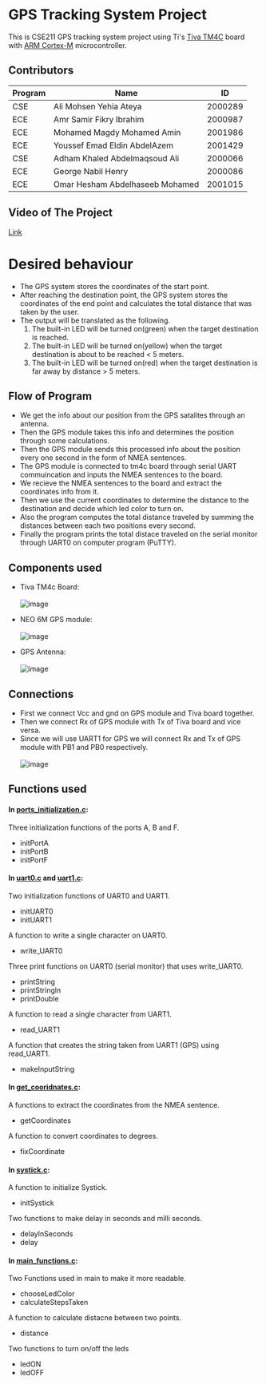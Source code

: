 # GPS Tracking System Project

This is CSE211 GPS tracking system project using Ti's [Tiva TM4C](https://www.ti.com/product/TM4C123GH6PM) board with [ARM Cortex-M](https://en.wikipedia.org/wiki/ARM_Cortex-M) microcontroller.

## Contributors
|**Program**|**Name**| **ID** | 
|--|--|--|
| CSE | Ali Mohsen Yehia Ateya | 2000289 |
| ECE | Amr Samir Fikry Ibrahim | 2000987 |
| ECE | Mohamed Magdy Mohamed Amin | 2001986 |
| ECE | Youssef Emad Eldin AbdelAzem | 2001429 |
| CSE | Adham Khaled Abdelmaqsoud Ali | 2000066 |
| ECE | George Nabil Henry | 2000086 |
| ECE | Omar Hesham Abdelhaseeb Mohamed | 2001015 |

## Video of The Project
[Link](https://drive.google.com/file/d/1qOvVeDA646bRYG1yRKwBfUAXW7IUD6Wt/view)

# Desired behaviour

* The GPS system stores the coordinates of the start point.
* After reaching the destination point, the GPS system stores the coordinates
   of the end point and calculates the total distance that was taken by the user.
* The output will be translated as the following.
   1. The built-in LED will be turned on(green) when the target
      destination is reached.
   2. The built-in LED will be turned on(yellow) when the target
      destination is about to be reached < 5 meters.
   3. The built-in LED will be turned on(red) when the target
      destination is far away by distance > 5 meters.

## Flow of Program

* We get the info about our position from the GPS satalites through an antenna.
* Then the GPS module takes this info and determines the position through some calculations.
* Then the GPS module sends this processed info about the position every one second in the form of NMEA sentences.
* The GPS module is connected to tm4c board through serial UART commuincation and inputs the NMEA sentences to the board.
* We recieve the NMEA sentences to the board and extract the coordinates info from it.
* Then we  use the current coordinates to determine the distance to the destination and decide which led color to turn on.
* Also the program computes the total distance traveled by summing the distances between each two positions every second.
* Finally the program prints the total distace traveled on the serial monitor through UART0 on computer program (PuTTY).

## Components used

* Tiva TM4c Board:</br></br>
![image](https://circuitdigest.com/sites/default/files/inlineimages/u1/Powering-and-Testing-TIVA-C-series-TM4C123G-Development-Board.jpg)

* NEO 6M GPS module:</br></br>
![image](https://iotmaker.vn/images/detailed/2/Module-NEO-6M-R2-iotmake.jpg)

* GPS Antenna:</br></br>
![image](https://encrypted-tbn0.gstatic.com/images?q=tbn:ANd9GcTAvgKDhXPGjk1zcFZRQVj_ZLCHtHPFIJYFmg&usqp=CAU)

## Connections

* First we connect Vcc and gnd on GPS module and Tiva board together.
* Then we connect Rx of GPS module with Tx of Tiva board and vice versa.
* Since we will use UART1 for GPS we will connect Rx and Tx of GPS module with PB1 and PB0 respectively.</br></br>
![image](https://i.imgur.com/UzFq1OT.png)

## Functions used

#### In [ports_initialization.c](https://github.com/balbal1/CSE211-GPS-Tracking-Project/blob/main/ports_initialization.c):

Three initialization functions of the ports A, B and F.
* initPortA
* initPortB
* initPortF

#### In [uart0.c](https://github.com/balbal1/CSE211-GPS-Tracking-Project/blob/main/uart0.c) and [uart1.c](https://github.com/balbal1/CSE211-GPS-Tracking-Project/blob/main/uart1.c):

Two initialization functions of UART0 and UART1.
* initUART0
* initUART1

A function to write a single character on UART0.
* write_UART0

Three print functions on UART0 (serial monitor) that uses write_UART0.
* printString
* printStringln
* printDouble

A function to read a single character from UART1.
* read_UART1

A function that creates the string taken from UART1 (GPS) using read_UART1.
* makeInputString

#### In [get_cooridnates.c](https://github.com/balbal1/CSE211-GPS-Tracking-Project/blob/main/get_coordinates.c):

A functions to extract the coordinates from the NMEA sentence.
* getCoordinates

A function to convert coordinates to degrees.
* fixCoordinate

#### In [systick.c](https://github.com/balbal1/CSE211-GPS-Tracking-Project/blob/main/systick.c):

A function to initialize Systick.
* initSystick

Two functions to make delay in seconds and milli seconds.
* delayInSeconds
* delay

#### In [main_functions.c](https://github.com/balbal1/CSE211-GPS-Tracking-Project/blob/main/main_functions.c):

Two Functions used in main to make it more readable.
* chooseLedColor
* calculateStepsTaken

A function to calculate distacne between two points.
* distance

Two functions to turn on/off the leds
* ledON
* ledOFF
